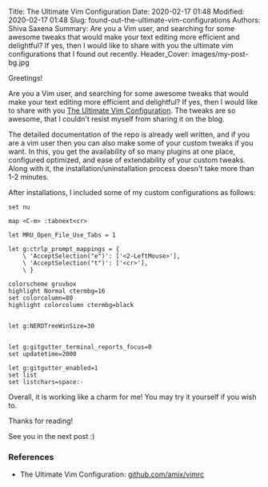 Title: The Ultimate Vim Configuration
Date: 2020-02-17 01:48
Modified: 2020-02-17 01:48
Slug: found-out-the-ultimate-vim-configurations
Authors: Shiva Saxena
Summary: Are you a Vim user, and searching for some awesome tweaks that would make your text editing more efficient and delightful? If yes, then I would like to share with you the ultimate vim configurations that I found out recently.
Header_Cover: images/my-post-bg.jpg


Greetings!

Are you a Vim user, and searching for some awesome tweaks that would make your text editing more efficient and delightful? If yes, then I would like to share with you [The Ultimate Vim Configuration](https://github.com/amix/vimrc). The tweaks are so awesome, that I couldn't resist myself from sharing it on the blog.

The detailed documentation of the repo is already well written, and if you are a vim user then you can also make some of your custom tweaks if you want. In this, you get the availability of so many plugins at one place, configured optimized, and ease of extendability of your custom tweaks. Along with it, the installation/uninstallation process doesn't take more than 1-2 minutes.

After installations, I included some of my custom configurations as follows:

```shell
set nu

map <C-m> :tabnext<cr>

let MRU_Open_File_Use_Tabs = 1

let g:ctrlp_prompt_mappings = {
    \ 'AcceptSelection("e")': ['<2-LeftMouse>'],
    \ 'AcceptSelection("t")': ['<cr>'],
    \ }

colorscheme gruvbox
highlight Normal ctermbg=16
set colorcolumn=80
highlight colorcolumn ctermbg=black


let g:NERDTreeWinSize=30


let g:gitgutter_terminal_reports_focus=0
set updatetime=2000

let g:gitgutter_enabled=1
set list
set listchars=space:·
```

Overall, it is working like a charm for me! You may try it yourself if you wish to.

Thanks for reading!

See you in the next post :)

### References
- The Ultimate Vim Configuration: [github.com/amix/vimrc](https://github.com/amix/vimrc)
